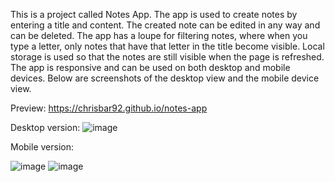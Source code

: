 This is a project called Notes App. The app is used to create notes by entering a title and content.  The created note can be edited in any way and can be deleted. The app has a loupe for filtering notes, where when you type a letter, only notes that have that letter in the title become visible. Local storage is used so that the notes are still visible when the page is refreshed. The app is responsive and can be used on both desktop and mobile devices. Below are screenshots of the desktop view and the mobile device view.

Preview: https://chrisbar92.github.io/notes-app

Desktop version: 
![image](https://github.com/ChrisBar92/notes-app/assets/114155819/711ebe13-9e57-4458-b532-13f894018ece)

Mobile version: 


![image](https://github.com/ChrisBar92/notes-app/assets/114155819/d2c7eeaf-4bec-401a-9864-d66dfdfdae2b)
![image](https://github.com/ChrisBar92/notes-app/assets/114155819/17b51043-4bba-41bf-b39b-dfe193820caa)

